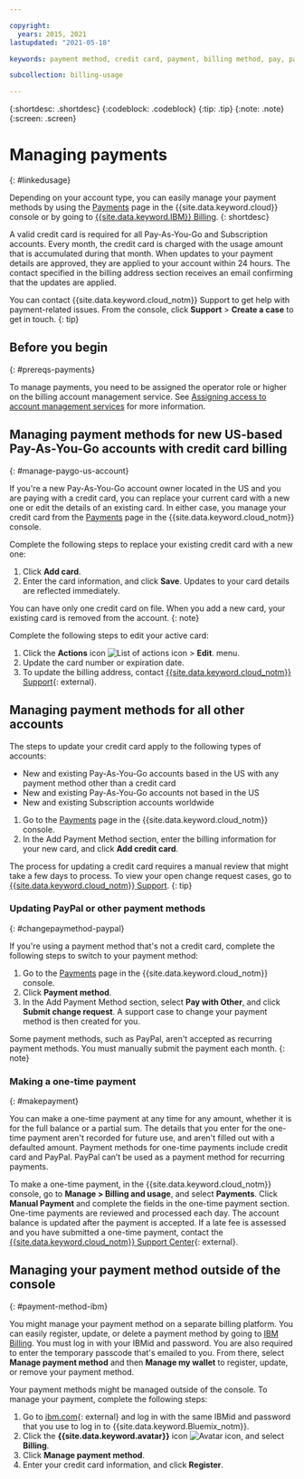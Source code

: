```yaml
---

copyright:
  years: 2015, 2021
lastupdated: "2021-05-18"

keywords: payment method, credit card, payment, billing method, pay, pay my bill, billing items, ibm billing, 

subcollection: billing-usage

---
```


{:shortdesc: .shortdesc}
{:codeblock: .codeblock}
{:tip: .tip}
{:note: .note}
{:screen: .screen}

# Managing payments
{: #linkedusage}

Depending on your account type, you can easily manage your payment methods by using the [Payments](/billing/payments) page in the {{site.data.keyword.cloud}} console or by going to [{{site.data.keyword.IBM}} Billing](https://myibm.ibm.com/billing/). 
{: shortdesc}

A valid credit card is required for all Pay-As-You-Go and Subscription accounts. Every month, the credit card is charged with the usage amount that is accumulated during that month. When updates to your payment details are approved, they are applied to your account within 24 hours. The contact specified in the billing address section receives an email confirming that the updates are applied. 

You can contact {{site.data.keyword.cloud_notm}} Support to get help with payment-related issues. From the console, click **Support** > **Create a case** to get in touch.
{: tip}

## Before you begin
{: #prereqs-payments} 

To manage payments, you need to be assigned the operator role or higher on the billing account management service. See [Assigning access to account management services](/docs/account?topic=account-account-services) for more information.

## Managing payment methods for new US-based Pay-As-You-Go accounts with credit card billing
{: #manage-paygo-us-account}

If you're a new Pay-As-You-Go account owner located in the US and you are paying with a credit card, you can replace your current card with a new one or edit the details of an existing card. In either case, you manage your credit card from the [Payments](/billing/payments) page in the {{site.data.keyword.cloud_notm}} console.

Complete the following steps to replace your existing credit card with a new one: 

1. Click **Add card**. 
2. Enter the card information, and click **Save**. Updates to your card details are reflected immediately. 

You can have only one credit card on file. When you add a new card, your existing card is removed from the account.
{: note}

Complete the following steps to edit your active card:

1. Click the **Actions** icon ![List of actions icon](../icons/action-menu-icon.svg) > **Edit**.  menu. 
2. Update the card number or expiration date. 
3. To update the billing address, contact [{{site.data.keyword.cloud_notm}} Support](https://cloud.ibm.com/unifiedsupport/supportcenter){: external}.

##  Managing payment methods for all other accounts 

The steps to update your credit card apply to the following types of accounts: 

 * New and existing Pay-As-You-Go accounts based in the US with any payment method other than a credit card
 * New and existing Pay-As-You-Go accounts not based in the US
 * New and existing Subscription accounts worldwide

1. Go to the [Payments](/billing/payments) page in the {{site.data.keyword.cloud_notm}} console. 
2. In the Add Payment Method section, enter the billing information for your new card, and click **Add credit card**.
 
The process for updating a credit card requires a manual review that might take a few days to process. To view your open change request cases, go to [{{site.data.keyword.cloud_notm}} Support](https://cloud.ibm.com/unifiedsupport/supportcenter).
{: tip}

### Updating PayPal or other payment methods
{: #changepaymethod-paypal}

If you're using a payment method that's not a credit card, complete the following steps to switch to your payment method:

1. Go to the [Payments](/billing/payments) page in the {{site.data.keyword.cloud_notm}} console. 
2. Click **Payment method**.
3. In the Add Payment Method section, select **Pay with Other**, and click **Submit change request**. A support case to change your payment method is then created for you. 

Some payment methods, such as PayPal, aren't accepted as recurring payment methods. You must manually submit the payment each month.
{: note}

### Making a one-time payment
{: #makepayment}

You can make a one-time payment at any time for any amount, whether it is for the full balance or a partial sum. The details that you enter for the one-time payment aren't recorded for future use, and aren't filled out with a defaulted amount. Payment methods for one-time payments include credit card and PayPal. PayPal can’t be used as a payment method for recurring payments.

To make a one-time payment, in the {{site.data.keyword.cloud_notm}} console, go to **Manage > Billing and usage**, and select **Payments**. Click **Manual Payment** and complete the fields in the one-time payment section. One-time payments are reviewed and processed each day. The account balance is updated after the payment is accepted. If a late fee is assessed and you have submitted a one-time payment, contact the [{{site.data.keyword.cloud_notm}} Support Center](https://cloud.ibm.com/unifiedsupport/supportcenter){: external}. 

## Managing your payment method outside of the console 
{: #payment-method-ibm}

You might manage your payment method on a separate billing platform. You can easily register, update, or delete a payment method by going to [IBM Billing](https://myibm.ibm.com/billing/). You must log in with your IBMid and password. You are also required to enter the temporary passcode that's emailed to you. From there, select **Manage payment method** and then **Manage my wallet** to register, update, or remove your payment method. 

Your payment methods might be managed outside of the console. To manage your payment, complete the following steps: 
  1. Go to [ibm.com](http://www.ibm.com){: external} and log in with the same IBMid and password that you use to log in to {{site.data.keyword.Bluemix_notm}}.
  1. Click the **{{site.data.keyword.avatar}}** icon ![Avatar icon](../icons/i-avatar-icon.svg), and select **Billing**.
  1. Click **Manage payment method**.
  1. Enter your credit card information, and click **Register**.

